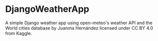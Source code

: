 # DjangoWeatherApp
A simple Django weather app using open-meteo's weather API and the World cities database by Juanma Hernández licensed under CC BY 4.0 from Kaggle.
